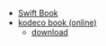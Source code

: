 * [Swift Book](https://docs.swift.org/swift-book/documentation/the-swift-programming-language/concurrency)
* [kodeco book (online)](https://www.kodeco.com/books/modern-concurrency-in-swift/v2.0/chapters/2-getting-started-with-async-await#toc-chapter-008-anchor-010)
  * [download](https://www.kodeco.com/books/modern-concurrency-in-swift)